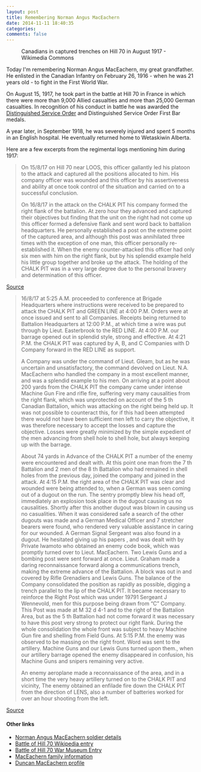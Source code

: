 ```yaml
---
layout: post
title: Remembering Norman Angus MacEachern
date: 2014-11-11 18:40:35
categories: 
comments: false
---
```


<figure>
    <a href="{{ site.baseurl }}/assets/images/Hill_70_-_Canadians_in_captured_trenches.jpg"><img src="{{ site.baseurl }}/assets/images/Hill_70_-_Canadians_in_captured_trenches.jpg" alt=""></a>
    <figcaption>Canadians in captured trenches on Hill 70 in August 1917 - Wikimedia Commons</figcaption>
</figure>

<p>Today I'm remembering Norman Angus MacEachern, my great grandfather. He enlisted in the Canadian Infantry on February 26, 1916 - when he was 21 years old - to fight in the First World War.</p>
<p>On August 15, 1917, he took part in the battle at Hill 70 in France in which there were more than 9,000 Allied casualties and more than 25,000 German casualties. In recognition of his conduct in battle he was awarded the <a href="http://www.veterans.gc.ca/eng/remembrance/medals-decorations/orders-decorations/dso">Distinguished Service Order</a> and Distinguished Service Order First Bar medals.</p>
<p>A year later, in September 1918, he was severely injured and spent 5 months in an English hospital. He eventually returned home to Wetaskiwin Alberta.</p>
<p>Here are a few excerpts from the regimental logs mentioning him during 1917:</p>
<blockquote><p>On 15/8/17 on Hill 70 near LOOS, this officer gallantly led his platoon to the attack and captured all the positions allocated to him. His company officer was wounded and this officer by his assertiveness and ability at once took control of the situation and carried on to a successful conclusion.</p>
<p>On 16/8/17 in the attack on the CHALK PIT his company formed the right flank of the battalion. At zero hour they advanced and captured their objectives but finding that the unit on the right had not come up this officer formed a defensive flank and sent word back to battalion headquarters. He personally established a post on the extreme point of the captured area, and although this post was annihilated three times with the exception of one man, this officer personally re-established it. When the enemy counter-attacked this officer had only six men with him on the right flank, but by his splendid example held his little group together and broke up the attack. The holding of the CHALK PIT was in a very large degree due to the personal bravery and determination of this officer.</p></blockquote>
<p><a href="http://goo.gl/vM3mV9">Source</a></p>
<blockquote><p>16/8/17 at 5:25 A.M. proceeded to conference at Brigade Headquarters where instructions were received to be prepared to attack the CHALK PIT and GREEN LINE at 4:00 P.M. Orders were at once issued and sent to all Companies. Receipts being returned to Battalion Headquarters at 12:00 P.M., at which time a wire was put through by Lieut. Easterbrook to the RED LINE. At 4:00 P.M. our barrage opened out in splendid style, strong and effective. At 4:21 P.M. the CHALK PIT was captured by A, B, and C Companies with D Company forward in the RED LINE as support.</p>
<p>A Company was under the command of Lieut. Gleam, but as he was uncertain and unsatisfactory, the command devolved on Lieut. N.A. MacEachern who handled the company in a most excellent manner, and was a splendid example to his men. On arriving at a point about 200 yards from the CHALK PIT the company came under intense Machine Gun Fire and rifle fire, suffering very many causalities from the right flank, which was unprotected on account of the 5 th Canadian Battalion, which was attacking on the right being held up. It was not possible to counteract this, for if this had been attempted there would not have been sufficient men left to carry the objective, it was therefore necessary to accept the losses and capture the objective. Losses were greatly minimized by the simple expedient of the men advancing from shell hole to shell hole, but always keeping up with the barrage.</p>
<p>About 74 yards in Advance of the CHALK PIT a number of the enemy were encountered and dealt with. At this point one man from the 7 th Battalion and 2 men of the 8 th Battalion who had remained in shell holes from the previous day, joined the company and joined in the attack. At 4:15 P.M. the right area of the CHALK PIT was clear and wounded were being attended to, when a German was seen coming out of a dugout on the run. The sentry promptly blew his head off, immediately an explosion took place in the dugout causing us no causalities. Shortly after this another dugout was blown in causing us no casualities. When it was considered safe a search of the other dugouts was made and a German Medical Officer and 7 stretcher bearers were found, who rendered very valuable assistance in caring for our wounded. A German Signal Sergeant was also found in a dugout. He hesitated giving up his papers , and was dealt with by Private Iwamoto who obtained an enemy code book, which was promptly turned over to Lieut. MacEachern. Two Lewis Guns and a bombing post were sent forward at once. Lieut. Graham made a daring reconnaissance forward along a communications trench, making the extreme advance of the Battalion. A block was out in and covered by Rifle Grenadiers and Lewis Guns. The balance of the Company consolidated the position as rapidly as possible, digging a trench parallel to the lip of the CHALK PIT. It became necessary to reinforce the Right Post which was under 19791 Sergeant J Wennevold, men for this purpose being drawn from “C” Company. This Post was made at M 32 d 4-1 and to the right of the Battalion Area, but as the 5 th Battalion had not come forward it was necessary to have this post very strong to protect our right flank. During the whole consolidation the whole front was subject to heavy Machine Gun fire and shelling from Field Guns. At 5:15 P.M. the enemy was observed to be massing on the right front. Word was sent to the artillery. Machine Guns and our Lewis Guns turned upon them., when our artillery barrage opened the enemy disappeared in confusion, his Machine Guns and snipers remaining very active.</p>
<p>An enemy aeroplane made a reconnaissance of the area, and in a short time the very heavy artillery turned on to the CHALK PIT and vicinity, The enemy obtained an enfilade fire down the CHALK PIT from the direction of LENS, also a number of batteries worked for over an hour shooting from the left.</p></blockquote>
<p><a href="http://www.canadiangreatwarproject.com/WarDiaries/e001085204.jpg">Source</a></p>

#### Other links

* [Norman Angus MacEachern soldier details](http://goo.gl/nZ1n2l)
* [Battle of Hill 70 Wikipedia entry](http://en.wikipedia.org/wiki/Battle_of_Hill_70)
* [Battle of Hill 70 War Museum Entry](http://www.warmuseum.ca/firstworldwar/history/battles-and-fighting/land-battles/hill-70/)
* [MacEachern family information](http://www.albertaonrecord.ca/maceachern-family-fonds)
* [Duncan MacEachern profile](http://www.electricscotland.com/history/canada/alberta/duncan_maceachern.htm)
